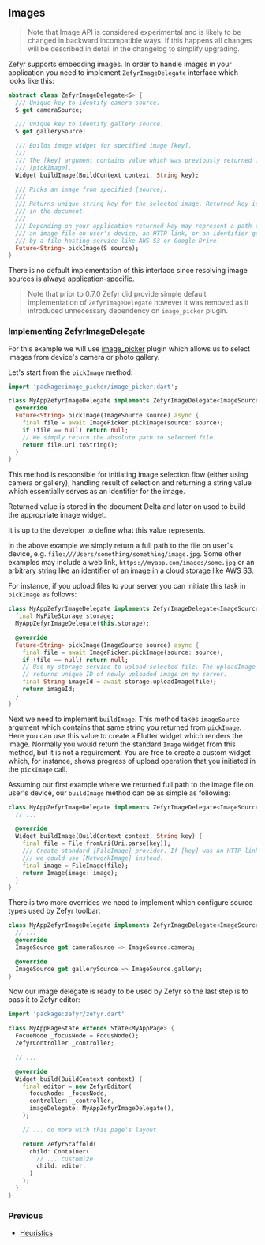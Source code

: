 ## Images

> Note that Image API is considered experimental and is likely to be
> changed in backward incompatible ways. If this happens all changes will be
> described in detail in the changelog to simplify upgrading.

Zefyr supports embedding images. In order to handle images in
your application you need to implement `ZefyrImageDelegate` interface which
looks like this:

```dart
abstract class ZefyrImageDelegate<S> {
  /// Unique key to identify camera source.
  S get cameraSource;

  /// Unique key to identify gallery source.
  S get gallerySource;

  /// Builds image widget for specified image [key].
  ///
  /// The [key] argument contains value which was previously returned from
  /// [pickImage].
  Widget buildImage(BuildContext context, String key);

  /// Picks an image from specified [source].
  ///
  /// Returns unique string key for the selected image. Returned key is stored
  /// in the document.
  ///
  /// Depending on your application returned key may represent a path to
  /// an image file on user's device, an HTTP link, or an identifier generated
  /// by a file hosting service like AWS S3 or Google Drive.
  Future<String> pickImage(S source);
}
```

There is no default implementation of this interface since resolving image
sources is always application-specific.

> Note that prior to 0.7.0 Zefyr did provide simple default implementation of
> `ZefyrImageDelegate` however it was removed as it introduced unnecessary
> dependency on `image_picker` plugin.

### Implementing ZefyrImageDelegate

For this example we will use [image_picker](https://pub.dev/packages/image_picker)
plugin which allows us to select images from device's camera or photo gallery.

Let's start from the `pickImage` method:

```dart
import 'package:image_picker/image_picker.dart';

class MyAppZefyrImageDelegate implements ZefyrImageDelegate<ImageSource> {
  @override
  Future<String> pickImage(ImageSource source) async {
    final file = await ImagePicker.pickImage(source: source);
    if (file == null) return null;
    // We simply return the absolute path to selected file.
    return file.uri.toString();
  }
}
```

This method is responsible for initiating image selection flow (either using
camera or gallery), handling result of selection and returning a string value
which essentially serves as an identifier for the image.

Returned value is stored in the document Delta and later on used to build the
appropriate image widget.

It is up to the developer to define what this value represents.

In the above example we simply return a full path to the file on user's device,
e.g. `file:///Users/something/something/image.jpg`. Some other examples
may include a web link, `https://myapp.com/images/some.jpg` or an
arbitrary string like an identifier of an image in a cloud storage like AWS S3.

For instance, if you upload files to your server you can initiate this task
in `pickImage` as follows:

```dart
class MyAppZefyrImageDelegate implements ZefyrImageDelegate<ImageSource> {
  final MyFileStorage storage;
  MyAppZefyrImageDelegate(this.storage);

  @override
  Future<String> pickImage(ImageSource source) async {
    final file = await ImagePicker.pickImage(source: source);
    if (file == null) return null;
    // Use my storage service to upload selected file. The uploadImage method
    // returns unique ID of newly uploaded image on my server.
    final String imageId = await storage.uploadImage(file);
    return imageId;
  }
}
```

Next we need to implement `buildImage`. This method takes `imageSource` argument
which contains that same string you returned from `pickImage`. Here you can
use this value to create a Flutter widget which renders the image. Normally
you would return the standard `Image` widget from this method, but it is not
a requirement. You are free to create a custom widget which, for instance,
shows progress of upload operation that you initiated in the `pickImage` call.

Assuming our first example where we returned full path to the image file on
user's device, our `buildImage` method can be as simple as following:

```dart
class MyAppZefyrImageDelegate implements ZefyrImageDelegate<ImageSource> {
  // ...

  @override
  Widget buildImage(BuildContext context, String key) {
    final file = File.fromUri(Uri.parse(key));
    /// Create standard [FileImage] provider. If [key] was an HTTP link
    /// we could use [NetworkImage] instead.
    final image = FileImage(file);
    return Image(image: image);
  }
}
```

There is two more overrides we need to implement which configure source types
used by Zefyr toolbar:

```dart
class MyAppZefyrImageDelegate implements ZefyrImageDelegate<ImageSource> {
  // ...
  @override
  ImageSource get cameraSource => ImageSource.camera;

  @override
  ImageSource get gallerySource => ImageSource.gallery;
}
```

Now our image delegate is ready to be used by Zefyr so the last step is to
pass it to Zefyr editor:

```dart
import 'package:zefyr/zefyr.dart'

class MyAppPageState extends State<MyAppPage> {
  FocueNode _focusNode = FocusNode();
  ZefyrController _controller;

  // ...

  @override
  Widget build(BuildContext context) {
    final editor = new ZefyrEditor(
      focusNode: _focusNode,
      controller: _controller,
      imageDelegate: MyAppZefyrImageDelegate(),
    );

    // ... do more with this page's layout

    return ZefyrScaffold(
      child: Container(
        // ... customize
        child: editor,
      )
    );
  }
}
```

### Previous

* [Heuristics][heuristics]

[heuristics]: /doc/heuristics.md
